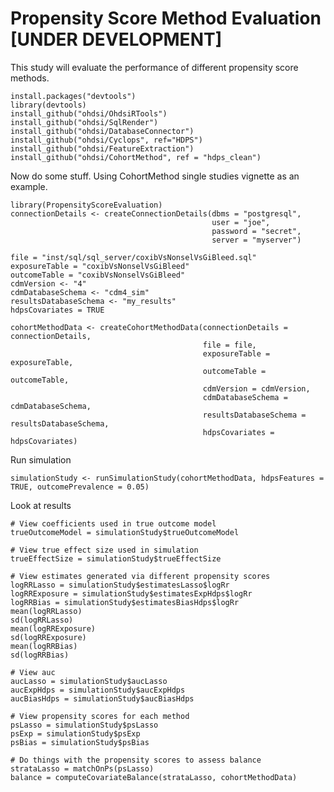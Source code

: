 Propensity Score Method Evaluation [UNDER DEVELOPMENT]
=======================================================

This study will evaluate the performance of different propensity score
methods.

    install.packages("devtools")
    library(devtools)
    install_github("ohdsi/OhdsiRTools")
    install_github("ohdsi/SqlRender")
    install_github("ohdsi/DatabaseConnector")
    install_github("ohdsi/Cyclops", ref="HDPS")
    install_github("ohdsi/FeatureExtraction")
    install_github("ohdsi/CohortMethod", ref = "hdps_clean")

Now do some stuff. Using CohortMethod single studies vignette as an
example.

    library(PropensityScoreEvaluation)
    connectionDetails <- createConnectionDetails(dbms = "postgresql",
                                                 user = "joe",
                                                 password = "secret",
                                                 server = "myserver")

    file = "inst/sql/sql_server/coxibVsNonselVsGiBleed.sql"
    exposureTable = "coxibVsNonselVsGiBleed"
    outcomeTable = "coxibVsNonselVsGiBleed"
    cdmVersion <- "4"
    cdmDatabaseSchema <- "cdm4_sim"
    resultsDatabaseSchema <- "my_results"
    hdpsCovariates = TRUE

    cohortMethodData <- createCohortMethodData(connectionDetails = connectionDetails,
                                               file = file,
                                               exposureTable = exposureTable,
                                               outcomeTable = outcomeTable,
                                               cdmVersion = cdmVersion,
                                               cdmDatabaseSchema = cdmDatabaseSchema,
                                               resultsDatabaseSchema = resultsDatabaseSchema,
                                               hdpsCovariates = hdpsCovariates)

Run simulation

    simulationStudy <- runSimulationStudy(cohortMethodData, hdpsFeatures = TRUE, outcomePrevalence = 0.05)

Look at results

    # View coefficients used in true outcome model
    trueOutcomeModel = simulationStudy$trueOutcomeModel

    # View true effect size used in simulation
    trueEffectSize = simulationStudy$trueEffectSize

    # View estimates generated via different propensity scores
    logRRLasso = simulationStudy$estimatesLasso$logRr
    logRRExposure = simulationStudy$estimatesExpHdps$logRr
    logRRBias = simulationStudy$estimatesBiasHdps$logRr
    mean(logRRLasso)
    sd(logRRLasso)
    mean(logRRExposure)
    sd(logRRExposure)
    mean(logRRBias)
    sd(logRRBias)

    # View auc
    aucLasso = simulationStudy$aucLasso
    aucExpHdps = simulationStudy$aucExpHdps
    aucBiasHdps = simulationStudy$aucBiasHdps

    # View propensity scores for each method
    psLasso = simulationStudy$psLasso
    psExp = simulationStudy$psExp
    psBias = simulationStudy$psBias

    # Do things with the propensity scores to assess balance
    strataLasso = matchOnPs(psLasso)
    balance = computeCovariateBalance(strataLasso, cohortMethodData)
